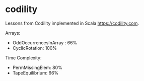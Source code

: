 # codility
Lessons from Codility implemented in Scala https://codility.com.

Arrays:
 - OddOccurrencesInArray : 66%
 - CyclicRotation: 100%
 
Time Complexity:
 - PermMissingElem: 80%
 - TapeEquilibrium: 66%

